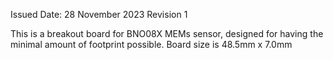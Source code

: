 Issued Date: 28 November 2023
Revision 1

This is a breakout board for BNO08X MEMs sensor, designed for having the minimal amount of footprint possible. Board size is 48.5mm x 7.0mm
